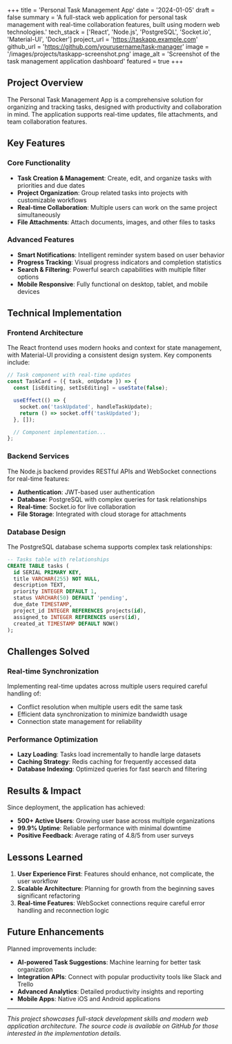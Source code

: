 +++
title = 'Personal Task Management App'
date = '2024-01-05'
draft = false
summary = 'A full-stack web application for personal task management with real-time collaboration features, built using modern web technologies.'
tech_stack = ['React', 'Node.js', 'PostgreSQL', 'Socket.io', 'Material-UI', 'Docker']
project_url = 'https://taskapp.example.com'
github_url = 'https://github.com/yourusername/task-manager'
image = '/images/projects/taskapp-screenshot.png'
image_alt = 'Screenshot of the task management application dashboard'
featured = true
+++

## Project Overview

The Personal Task Management App is a comprehensive solution for organizing and tracking tasks, designed with productivity and collaboration in mind. The application supports real-time updates, file attachments, and team collaboration features.

## Key Features

### Core Functionality
- **Task Creation & Management**: Create, edit, and organize tasks with priorities and due dates
- **Project Organization**: Group related tasks into projects with customizable workflows
- **Real-time Collaboration**: Multiple users can work on the same project simultaneously
- **File Attachments**: Attach documents, images, and other files to tasks

### Advanced Features
- **Smart Notifications**: Intelligent reminder system based on user behavior
- **Progress Tracking**: Visual progress indicators and completion statistics
- **Search & Filtering**: Powerful search capabilities with multiple filter options
- **Mobile Responsive**: Fully functional on desktop, tablet, and mobile devices

## Technical Implementation

### Frontend Architecture
The React frontend uses modern hooks and context for state management, with Material-UI providing a consistent design system. Key components include:

```javascript
// Task component with real-time updates
const TaskCard = ({ task, onUpdate }) => {
  const [isEditing, setIsEditing] = useState(false);

  useEffect(() => {
    socket.on('taskUpdated', handleTaskUpdate);
    return () => socket.off('taskUpdated');
  }, []);

  // Component implementation...
};
```

### Backend Services
The Node.js backend provides RESTful APIs and WebSocket connections for real-time features:

- **Authentication**: JWT-based user authentication
- **Database**: PostgreSQL with complex queries for task relationships
- **Real-time**: Socket.io for live collaboration
- **File Storage**: Integrated with cloud storage for attachments

### Database Design
The PostgreSQL database schema supports complex task relationships:

```sql
-- Tasks table with relationships
CREATE TABLE tasks (
  id SERIAL PRIMARY KEY,
  title VARCHAR(255) NOT NULL,
  description TEXT,
  priority INTEGER DEFAULT 1,
  status VARCHAR(50) DEFAULT 'pending',
  due_date TIMESTAMP,
  project_id INTEGER REFERENCES projects(id),
  assigned_to INTEGER REFERENCES users(id),
  created_at TIMESTAMP DEFAULT NOW()
);
```

## Challenges Solved

### Real-time Synchronization
Implementing real-time updates across multiple users required careful handling of:
- Conflict resolution when multiple users edit the same task
- Efficient data synchronization to minimize bandwidth usage
- Connection state management for reliability

### Performance Optimization
- **Lazy Loading**: Tasks load incrementally to handle large datasets
- **Caching Strategy**: Redis caching for frequently accessed data
- **Database Indexing**: Optimized queries for fast search and filtering

## Results & Impact

Since deployment, the application has achieved:
- **500+ Active Users**: Growing user base across multiple organizations
- **99.9% Uptime**: Reliable performance with minimal downtime
- **Positive Feedback**: Average rating of 4.8/5 from user surveys

## Lessons Learned

1. **User Experience First**: Features should enhance, not complicate, the user workflow
2. **Scalable Architecture**: Planning for growth from the beginning saves significant refactoring
3. **Real-time Features**: WebSocket connections require careful error handling and reconnection logic

## Future Enhancements

Planned improvements include:
- **AI-powered Task Suggestions**: Machine learning for better task organization
- **Integration APIs**: Connect with popular productivity tools like Slack and Trello
- **Advanced Analytics**: Detailed productivity insights and reporting
- **Mobile Apps**: Native iOS and Android applications

---

*This project showcases full-stack development skills and modern web application architecture. The source code is available on GitHub for those interested in the implementation details.*